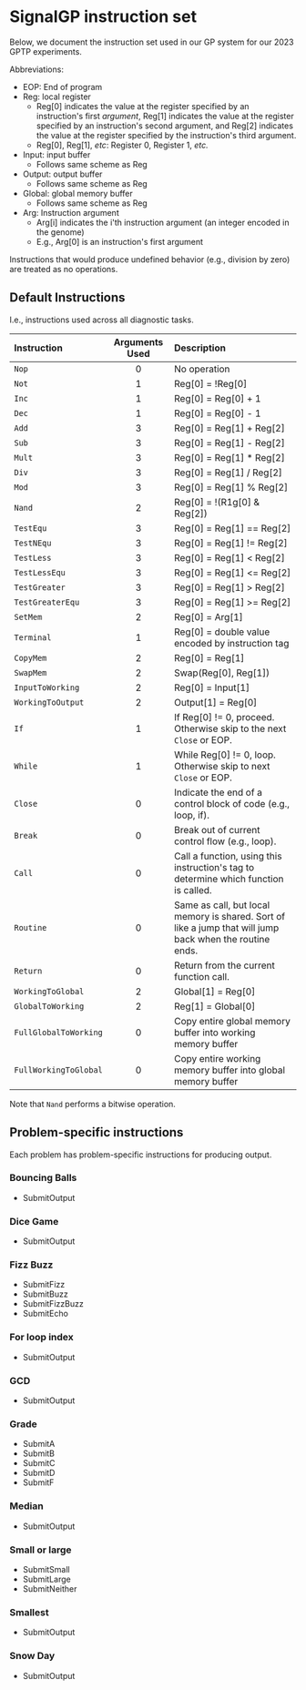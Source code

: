 # SignalGP instruction set

Below, we document the instruction set used in our GP system for our 2023 GPTP experiments.

Abbreviations:

- EOP: End of program
- Reg: local register
  - Reg[0] indicates the value at the register specified by an instruction's first _argument_, Reg[1] indicates the value at the register specified by an instruction's second argument, and Reg[2] indicates the value at the register specified by the instruction's third argument.
  - Reg[0], Reg[1], _etc_: Register 0, Register 1, _etc._
- Input: input buffer
  - Follows same scheme as Reg
- Output: output buffer
  - Follows same scheme as Reg
- Global: global memory buffer
  - Follows same scheme as Reg
- Arg: Instruction argument
  - Arg[i] indicates the i'th instruction argument (an integer encoded in the genome)
  - E.g., Arg[0] is an instruction's first argument

Instructions that would produce undefined behavior (e.g., division by zero) are treated as no operations.

## Default Instructions

I.e., instructions used across all diagnostic tasks.


| Instruction | Arguments Used | Description |
| :--- | :---: | :--- |
| `Nop` | 0 | No operation |
| `Not` | 1 | Reg[0] = !Reg[0] |
| `Inc` | 1 | Reg[0] = Reg[0] + 1 |
| `Dec` | 1 | Reg[0] = Reg[0] - 1 |
| `Add` | 3 | Reg[0] = Reg[1] + Reg[2] |
| `Sub` | 3 | Reg[0] = Reg[1] - Reg[2] |
| `Mult`  | 3 | Reg[0] = Reg[1] * Reg[2] |
| `Div` | 3 | Reg[0] = Reg[1] / Reg[2] |
| `Mod` | 3 | Reg[0] = Reg[1] % Reg[2] |
| `Nand` | 2 | Reg[0] = !(R1g[0] & Reg[2]) |
| `TestEqu`  | 3 | Reg[0] = Reg[1] == Reg[2] |
| `TestNEqu` | 3 | Reg[0] = Reg[1] != Reg[2] |
| `TestLess` | 3 | Reg[0] = Reg[1] < Reg[2] |
| `TestLessEqu` | 3 | Reg[0] = Reg[1] <= Reg[2] |
| `TestGreater`  | 3 | Reg[0] = Reg[1] > Reg[2] |
| `TestGreaterEqu`  | 3 | Reg[0] = Reg[1] >= Reg[2] |
| `SetMem` | 2 | Reg[0] = Arg[1] |
| `Terminal`  | 1 | Reg[0] = double value encoded by instruction tag |
| `CopyMem` | 2 | Reg[0] = Reg[1] |
| `SwapMem` | 2   | Swap(Reg[0], Reg[1]) |
| `InputToWorking`  | 2    | Reg[0] = Input[1] |
| `WorkingToOutput`  | 2    | Output[1] = Reg[0] |
| `If`      | 1   | If Reg[0] != 0, proceed. Otherwise skip to the next `Close` or EOP. |
| `While` | 1     | While Reg[0] != 0, loop. Otherwise skip to next `Close` or EOP. |
| `Close` | 0     | Indicate the end of a control block of code (e.g., loop, if). |
| `Break` | 0     | Break out of current control flow (e.g., loop). |
| `Call`  | 0    | Call a function, using this instruction's tag to determine which function is called. |
| `Routine`  | 0  | Same as call, but local memory is shared. Sort of like a jump that will jump back when the routine ends. |
| `Return`  | 0    | Return from the current function call. |
| `WorkingToGlobal` | 2 | Global[1] = Reg[0] |
| `GlobalToWorking` | 2 | Reg[1] = Global[0] |
| `FullGlobalToWorking` | 0 | Copy entire global memory buffer into working memory buffer |
| `FullWorkingToGlobal` | 0 | Copy entire working memory buffer into global memory buffer |

Note that `Nand` performs a bitwise operation.

## Problem-specific instructions

Each problem has problem-specific instructions for producing output.

### Bouncing Balls

- SubmitOutput

### Dice Game

- SubmitOutput

### Fizz Buzz

- SubmitFizz
- SubmitBuzz
- SubmitFizzBuzz
- SubmitEcho

### For loop index

- SubmitOutput

### GCD

- SubmitOutput

### Grade

- SubmitA
- SubmitB
- SubmitC
- SubmitD
- SubmitF

### Median

- SubmitOutput

### Small or large

- SubmitSmall
- SubmitLarge
- SubmitNeither

### Smallest

- SubmitOutput

### Snow Day

- SubmitOutput